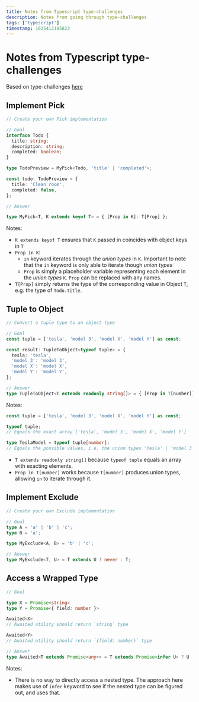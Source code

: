 ```yaml
---
title: Notes from Typescript type-challenges
description: Notes from going through type-challenges
tags: ['typescript']
timestamp: 1625412185823
---
```


# Notes from Typescript type-challenges

Based on type-challenges [here](https://github.com/type-challenges/type-challenges)

## Implement Pick

```ts
// Create your own Pick implementation

// Goal
interface Todo {
  title: string;
  description: string;
  completed: boolean;
}

type TodoPreview = MyPick<Todo, 'title' | 'completed'>;

const todo: TodoPreview = {
  title: 'Clean room',
  completed: false,
};

// Answer

type MyPick<T, K extends keyof T> = { [Prop in K]: T[Prop] };
```

Notes:

- `K extends keyof T` ensures that `K` passed in coincides with object keys in `T`
- `Prop in K`:
  - `in` keyword iterates through the _union types_ in `K`. Important to note that the `in` keyword is only able to iterate though _union types_
  - `Prop` is simply a placeholder variable representing each element in the _union types_ `K`. `Prop` can be replaced with any names.
- `T[Prop]` simply returns the type of the corresponding value in Object `T`, e.g. the type of `Todo.title`.

## Tuple to Object

```ts
// Convert a tuple type to an object type

// Goal
const tuple = ['tesla', 'model 3', 'model X', 'model Y'] as const;

const result: TupleToObject<typeof tuple> = {
  tesla: 'tesla',
  'model 3': 'model 3',
  'model X': 'model X',
  'model Y': 'model Y',
};

// Answer
type TupleToObject<T extends readonly string[]> = { [Prop in T[number]]: Prop };
```

Notes:

```ts
const tuple = ['tesla', 'model 3', 'model X', 'model Y'] as const;

typeof tuple;
// Equals the exact array ['tesla', 'model 3', 'model X', 'model Y']

type TeslaModel = typeof tuple[number];
// Equals the possible values, i.e. the union types 'tesla' | 'model 3' | 'model X' | 'model Y'
```

- `T extends readonly string[]` because `typeof tuple` equals an array with exacting elements.
- `Prop in T[number]` works because `T[number]` produces union types, allowing `in` to iterate through it.

## Implement Exclude

```ts
// Create your own Exclude implementation

// Goal
type A = 'a' | 'b' | 'c';
type B = 'a';

type MyExclude<A, B> = 'b' | 'c';

// Answer
type MyExclude<T, U> = T extends U ? never : T;
```

## Access a Wrapped Type

```ts
// Goal

type X = Promise<string>
type Y = Promise<{ field: number }>

Awaited<X>
// Awaited utility should return `string` type

Awaited<Y>
// Awaited utility should return `{field: number}` type

// Answer
type Awaited<T extends Promise<any>> = T extends Promise<infer U> ? U : never;
```

Notes:

- There is no way to directly access a nested type. The approach here makes use of `infer` keyword to see if the nested type can be figured out, and uses that.

<PostDate />
<PageTags />
